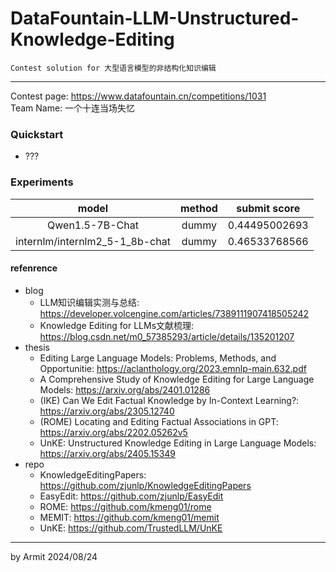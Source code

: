 # DataFountain-LLM-Unstructured-Knowledge-Editing

    Contest solution for 大型语言模型的非结构化知识编辑

----

Contest page: https://www.datafountain.cn/competitions/1031  
Team Name: 一个十连当场失忆  


### Quickstart

- ???


### Experiments

| model | method | submit score |
| :-: | :-: | :-: |
| Qwen1.5-7B-Chat | dummy | 0.44495002693 |
| internlm/internlm2_5-1_8b-chat | dummy | 0.46533768566 |


#### refenrence

- blog
  - LLM知识编辑实测与总结: https://developer.volcengine.com/articles/7389111907418505242
  - Knowledge Editing for LLMs文献梳理: https://blog.csdn.net/m0_57385293/article/details/135201207
- thesis
  - Editing Large Language Models: Problems, Methods, and Opportunitie: https://aclanthology.org/2023.emnlp-main.632.pdf
  - A Comprehensive Study of Knowledge Editing for Large Language Models: https://arxiv.org/abs/2401.01286
  - (IKE) Can We Edit Factual Knowledge by In-Context Learning?: https://arxiv.org/abs/2305.12740
  - (ROME) Locating and Editing Factual Associations in GPT: https://arxiv.org/abs/2202.05262v5
  - UnKE: Unstructured Knowledge Editing in Large Language Models: https://arxiv.org/abs/2405.15349
- repo
  - KnowledgeEditingPapers: https://github.com/zjunlp/KnowledgeEditingPapers
  - EasyEdit: https://github.com/zjunlp/EasyEdit
  - ROME: https://github.com/kmeng01/rome
  - MEMIT: https://github.com/kmeng01/memit
  - UnKE: https://github.com/TrustedLLM/UnKE

----
by Armit
2024/08/24 
